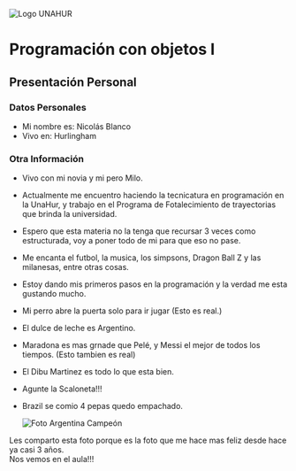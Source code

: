 ![Logo UNAHUR](./UNAHUR.png)

# Programación con objetos I
## Presentación Personal

### Datos Personales
- Mi nombre es: Nicolás Blanco
- Vivo en: Hurlingham


### Otra Información
- Vivo con mi novia y mi pero Milo.
- Actualmente me encuentro haciendo la tecnicatura en programación en la UnaHur, y trabajo en el Programa de Fotalecimiento de trayectorias que brinda la universidad.
- Espero que esta materia no la tenga que recursar 3 veces como estructurada, voy a poner todo de mi para que eso no pase.
- Me encanta el futbol, la musica, los simpsons, Dragon Ball Z y las milanesas, entre otras cosas.
- Estoy dando mis primeros pasos en la programación y la verdad me esta gustando mucho.
- Mi perro abre la puerta solo para ir jugar (Esto es real.)
- El dulce de leche es Argentino.
- Maradona es mas grnade que Pelé, y Messi el mejor de todos los tiempos. (Esto tambien es real)
- El Dibu Martinez es todo lo que esta bien.
- Agunte la Scaloneta!!!
- Brazil se comio 4 pepas quedo empachado.

  ![Foto Argentina Campeón](https://media.puntal.com.ar/p/b8ae6e6b52cec4bdb286863ac7a1c2d7/adjuntos/270/imagenes/001/578/0001578689/argentina-campeomn-1jpg.jpg)

Les comparto esta foto porque es la foto que me hace mas feliz desde hace ya casi 3 años. 
<br>
Nos vemos en el aula!!!
</br>
